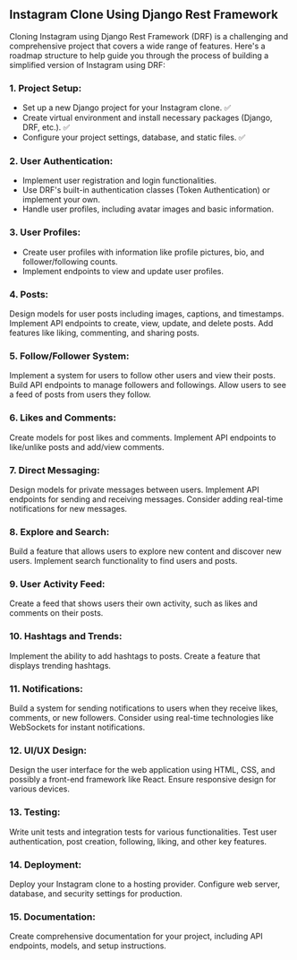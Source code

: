 ## Instagram Clone Using Django Rest Framework

Cloning Instagram using Django Rest Framework (DRF) is a challenging and comprehensive project that covers a wide range of features. Here's a roadmap structure to help guide you through the process of building a simplified version of Instagram using DRF:

### 1. Project Setup:
 - Set up a new Django project for your Instagram clone. ✅
 - Create virtual environment and install necessary packages (Django, DRF, etc.). ✅
 - Configure your project settings, database, and static files. ✅
### 2. User Authentication:

- Implement user registration and login functionalities.
- Use DRF's built-in authentication classes (Token Authentication) or implement your own.
- Handle user profiles, including avatar images and basic information. 
### 3. User Profiles:

- Create user profiles with information like profile pictures, bio, and follower/following counts.
- Implement endpoints to view and update user profiles. 
### 4. Posts:

Design models for user posts including images, captions, and timestamps.
Implement API endpoints to create, view, update, and delete posts.
Add features like liking, commenting, and sharing posts.

### 5. Follow/Follower System:

Implement a system for users to follow other users and view their posts.
Build API endpoints to manage followers and followings.
Allow users to see a feed of posts from users they follow. 
### 6. Likes and Comments:

Create models for post likes and comments.
Implement API endpoints to like/unlike posts and add/view comments. 
### 7. Direct Messaging:

Design models for private messages between users.
Implement API endpoints for sending and receiving messages.
Consider adding real-time notifications for new messages. 
### 8. Explore and Search:

Build a feature that allows users to explore new content and discover new users.
Implement search functionality to find users and posts. 
### 9. User Activity Feed:

Create a feed that shows users their own activity, such as likes and comments on their posts.
### 10. Hashtags and Trends:

Implement the ability to add hashtags to posts.
Create a feature that displays trending hashtags.
### 11. Notifications:

Build a system for sending notifications to users when they receive likes, comments, or new followers.
Consider using real-time technologies like WebSockets for instant notifications.
### 12. UI/UX Design:

Design the user interface for the web application using HTML, CSS, and possibly a front-end framework like React.
Ensure responsive design for various devices.
### 13. Testing:

Write unit tests and integration tests for various functionalities.
Test user authentication, post creation, following, liking, and other key features.
### 14. Deployment:

Deploy your Instagram clone to a hosting provider.
Configure web server, database, and security settings for production.
### 15. Documentation:

Create comprehensive documentation for your project, including API endpoints, models, and setup instructions.
